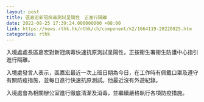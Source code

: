 ```yaml
---
layout: post
title: 區嘉宏新冠病毒測試呈陽性　正進行隔離
date: 2022-08-25 17:39:24.000000000 +08:00
link: https://news.rthk.hk/rthk/ch/component/k2/1664119-20220825.htm
categories: rthk
---
```


入境處處長區嘉宏對新冠病毒快速抗原測試呈陽性，正按衞生署衞生防護中心指引進行隔離。
 
入境處發言人表示，區嘉宏最近一次上班日期為今日，在工作時有佩戴口罩及遵守有關防疫措施，並每日進行快速抗原測試。他最近沒有外遊紀錄。
 
入境處會為相關辦公室進行徹底清潔及消毒，並繼續嚴格執行各項防疫措施。
